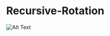 # Recursive-Rotation

![Alt Text](https://github.com/hithere1431/Recursive-Rotation/blob/main/landscape_animated.gif)
